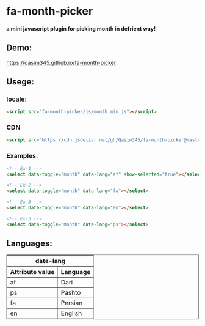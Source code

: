 # fa-month-picker
#### a mini javascript plugin for picking month in defrient way!
## Demo:
https://qasim345.github.io/fa-month-picker
## Usege:
### locale:
```html
<script src="fa-month-picker/js/month.min.js"></script>
```
### CDN
```html
<script src="https://cdn.jsdelivr.net/gh/Qasim345/fa-month-picker@master/js/month.min.js"></script>
```
### Examples:
```html
<!-- Ex-1 -->
<select data-toggle="month" data-lang="af" show-selected="true"></select>

<!-- Ex-2 -->
<select data-toggle="month" data-lang="fa"></select>

<!-- Ex-3 -->
<select data-toggle="month" data-lang="en"></select>

<!-- Ex-3 -->
<select data-toggle="month" data-lang="ps"></select>
```

## Languages:
<table border="1" style="border-collapse: collapse" cellpadding="10">
  <tr>
    <th colspan="2">data-lang</th>
  </tr>
  <tr>
    <th>Attribute value</th>
    <th>Language</th>
  </tr>
  <tr>
    <td>af</td>
    <td>Dari</td>
  </tr>
  <tr>
    <td>ps</td>
    <td>Pashto</td>
  </tr>
  <tr>
    <td>fa</td>
    <td>Persian</td>
  </tr>
  <tr>
    <td>en</td>
    <td>English</td>
  </tr>
</table>
